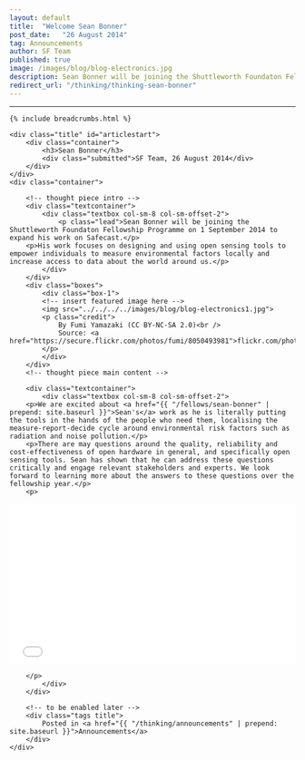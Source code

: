 ```yaml
---
layout: default
title:  "Welcome Sean Bonner"
post_date:   "26 August 2014"
tag: Announcements
author: SF Team
published: true
image: /images/blog/blog-electronics.jpg
description: Sean Bonner will be joining the Shuttleworth Foundaton Fellowship Program on...
redirect_url: "/thinking/thinking-sean-bonner"
---
```

---
<div class="page-wrapper">
<!-- Featured Thinking Banner -->    
<section class="header-10-sub v-center">
														<!-- insert featured image here -->
    <div class="background" style="background-image: url(../../../../images/blog/blog-welcome.jpg);"></div>
    <div>
        <div class="container">
        </div>
        <a class="control-btn fui-arrow-down" data-scroll href="#articlestart"> </a>
    </div>
</section>

<!-- Everything after this should be Editable as content -->
<section class="blog-1" id="blog-thinking">


	{% include breadcrumbs.html %}

    <div class="title" id="articlestart">
        <div class="container">
            <h3>Sean Bonner</h3>
            <div class="submitted">SF Team, 26 August 2014</div>
        </div>
    </div>
    <div class="container">
    
    	<!-- thought piece intro -->
        <div class="textcontainer">
        	<div class="textbox col-sm-8 col-sm-offset-2">
                <p class="lead">Sean Bonner will be joining the Shuttleworth Foundaton Fellowship Programme on 1 September 2014 to expand his work on Safecast.</p>
		<p>His work focuses on designing and using open sensing tools to empower individuals to measure environmental factors locally and increase access to data about the world around us.</p>
            </div>
        </div>
        <div class="boxes">
            <div class="box-1">
            <!-- insert featured image here -->
            <img src="../../../../images/blog/blog-electronics1.jpg">
            <p class="credit">
                By Fumi Yamazaki (CC BY-NC-SA 2.0)<br />
                Source: <a href="https://secure.flickr.com/photos/fumi/8050493981">flickr.com/photos/fumi/8050493981</a>
            </p>
            </div>
        </div>
        <!-- thought piece main content -->
        
        <div class="textcontainer">
        	<div class="textbox col-sm-8 col-sm-offset-2">
		<p>We are excited about <a href="{{ "/fellows/sean-bonner" | prepend: site.baseurl }}">Sean's</a> work as he is literally putting the tools in the hands of the people who need them, localising the measure-report-decide cycle around environmental risk factors such as radiation and noise pollution.</p>
		<p>There are may questions around the quality, reliability and cost-effectiveness of open hardware in general, and specifically open sensing tools. Sean has shown that he can address these questions critically and engage relevant stakeholders and experts. We look forward to learning more about the answers to these questions over the fellowship year.</p>
		<p>
<style>.embed-container { position: relative; padding-bottom: 56.25%; height: 0; overflow: hidden; max-width: 100%; height: auto; } .embed-container iframe, .embed-container object, .embed-container embed { position: absolute; top: 0; left: 0; width: 100%; height: 100%; }</style><div class='embed-container'><iframe src='//www.youtube.com/embed/2a0eiTsDgI8' frameborder='0' webkitAllowFullScreen mozallowfullscreen allowFullScreen></iframe></div>
		</p>                
            </div>
        </div>

		<!-- to be enabled later -->
    	<div class="tags title">
            Posted in <a href="{{ "/thinking/announcements" | prepend: site.baseurl }}">Announcements</a>
        </div>
    </div>
</section>

<!-- Everything before this is editable page content -->
